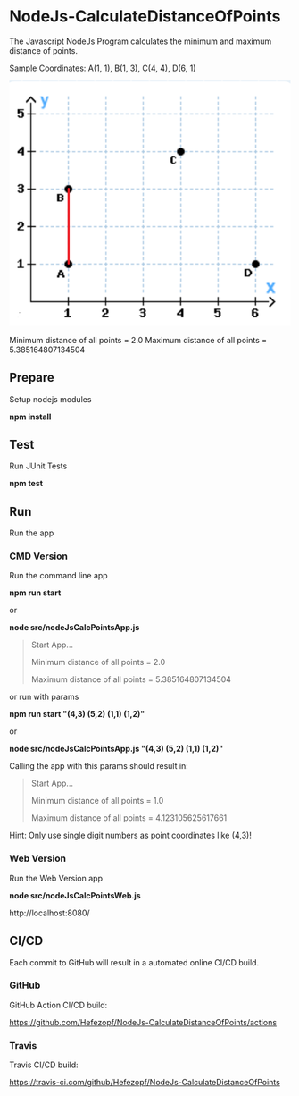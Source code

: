 # NodeJs-CalculateDistanceOfPoints
The Javascript NodeJs Program calculates the minimum and maximum distance of points.

Sample Coordinates: A(1, 1), B(1, 3), C(4, 4), D(6, 1) 

![Coordinates](src/resources/Coordinates.png "Coordinates")

Minimum distance of all points = 2.0
Maximum distance of all points = 5.385164807134504


## Prepare

Setup nodejs modules

**npm install**


## Test

Run JUnit Tests

**npm test**


## Run

Run the app

### CMD Version

Run the command line app

**npm run start**

or 

**node src/nodeJsCalcPointsApp.js**

>Start App...
>
>Minimum distance of all points = 2.0
>
>Maximum distance of all points = 5.385164807134504

or run with params

**npm run start "(4,3) (5,2) (1,1) (1,2)"**

or

**node src/nodeJsCalcPointsApp.js "(4,3) (5,2) (1,1) (1,2)"**

Calling the app with this params should result in:

>Start App...
>
>Minimum distance of all points = 1.0
>
>Maximum distance of all points = 4.123105625617661

Hint: Only use single digit numbers as point coordinates like (4,3)!


### Web Version

Run the Web Version app

**node src/nodeJsCalcPointsWeb.js**

http://localhost:8080/


## CI/CD

Each commit to GitHub will result in a automated online CI/CD build.


### GitHub

GitHub Action CI/CD build:

https://github.com/Hefezopf/NodeJs-CalculateDistanceOfPoints/actions


### Travis

Travis CI/CD build:

https://travis-ci.com/github/Hefezopf/NodeJs-CalculateDistanceOfPoints
